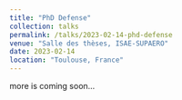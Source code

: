 ```yaml
---
title: "PhD Defense"
collection: talks
permalink: /talks/2023-02-14-phd-defense
venue: "Salle des thèses, ISAE-SUPAERO"
date: 2023-02-14
location: "Toulouse, France"
---
```


more is coming soon...